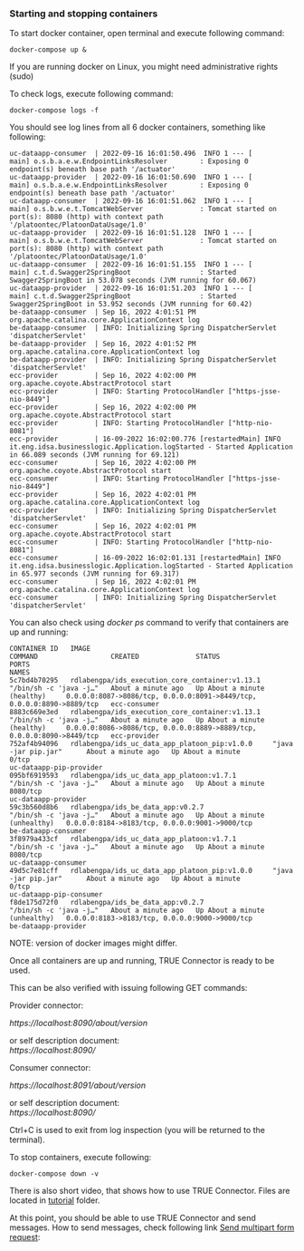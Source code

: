 ### Starting and stopping containers <a href="#startstop" id="startstop"></a>

To start docker container, open terminal and execute following command:

```
docker-compose up &

```

If you are running docker on Linux, you might need administrative rights (sudo)

To check logs, execute following command:

```
docker-compose logs -f

```

You should see log lines from all 6 docker containers, something like following:

```
uc-dataapp-consumer  | 2022-09-16 16:01:50.496  INFO 1 --- [           main] o.s.b.a.e.w.EndpointLinksResolver        : Exposing 0 endpoint(s) beneath base path '/actuator'
uc-dataapp-provider  | 2022-09-16 16:01:50.690  INFO 1 --- [           main] o.s.b.a.e.w.EndpointLinksResolver        : Exposing 0 endpoint(s) beneath base path '/actuator'
uc-dataapp-consumer  | 2022-09-16 16:01:51.062  INFO 1 --- [           main] o.s.b.w.e.t.TomcatWebServer              : Tomcat started on port(s): 8080 (http) with context path '/platoontec/PlatoonDataUsage/1.0'
uc-dataapp-provider  | 2022-09-16 16:01:51.128  INFO 1 --- [           main] o.s.b.w.e.t.TomcatWebServer              : Tomcat started on port(s): 8080 (http) with context path '/platoontec/PlatoonDataUsage/1.0'
uc-dataapp-consumer  | 2022-09-16 16:01:51.155  INFO 1 --- [           main] c.t.d.Swagger2SpringBoot                 : Started Swagger2SpringBoot in 53.078 seconds (JVM running for 60.067)
uc-dataapp-provider  | 2022-09-16 16:01:51.203  INFO 1 --- [           main] c.t.d.Swagger2SpringBoot                 : Started Swagger2SpringBoot in 53.952 seconds (JVM running for 60.42)
be-dataapp-consumer  | Sep 16, 2022 4:01:51 PM org.apache.catalina.core.ApplicationContext log
be-dataapp-consumer  | INFO: Initializing Spring DispatcherServlet 'dispatcherServlet'
be-dataapp-provider  | Sep 16, 2022 4:01:52 PM org.apache.catalina.core.ApplicationContext log
be-dataapp-provider  | INFO: Initializing Spring DispatcherServlet 'dispatcherServlet'
ecc-provider         | Sep 16, 2022 4:02:00 PM org.apache.coyote.AbstractProtocol start
ecc-provider         | INFO: Starting ProtocolHandler ["https-jsse-nio-8449"]
ecc-provider         | Sep 16, 2022 4:02:00 PM org.apache.coyote.AbstractProtocol start
ecc-provider         | INFO: Starting ProtocolHandler ["http-nio-8081"]
ecc-provider         | 16-09-2022 16:02:00.776 [restartedMain] INFO  it.eng.idsa.businesslogic.Application.logStarted - Started Application in 66.089 seconds (JVM running for 69.121)
ecc-consumer         | Sep 16, 2022 4:02:00 PM org.apache.coyote.AbstractProtocol start
ecc-consumer         | INFO: Starting ProtocolHandler ["https-jsse-nio-8449"]
ecc-provider         | Sep 16, 2022 4:02:01 PM org.apache.catalina.core.ApplicationContext log
ecc-provider         | INFO: Initializing Spring DispatcherServlet 'dispatcherServlet'
ecc-consumer         | Sep 16, 2022 4:02:01 PM org.apache.coyote.AbstractProtocol start
ecc-consumer         | INFO: Starting ProtocolHandler ["http-nio-8081"]
ecc-consumer         | 16-09-2022 16:02:01.131 [restartedMain] INFO  it.eng.idsa.businesslogic.Application.logStarted - Started Application in 65.977 seconds (JVM running for 69.317)
ecc-consumer         | Sep 16, 2022 4:02:01 PM org.apache.catalina.core.ApplicationContext log
ecc-consumer         | INFO: Initializing Spring DispatcherServlet 'dispatcherServlet'
```

You can also check using _docker ps_ command to verify that containers are up and running:

```
CONTAINER ID   IMAGE                                             COMMAND                  CREATED              STATUS                          PORTS                                                                    NAMES
5c7bd4b70295   rdlabengpa/ids_execution_core_container:v1.13.1   "/bin/sh -c 'java -j…"   About a minute ago   Up About a minute (healthy)     0.0.0.0:8087->8086/tcp, 0.0.0.0:8091->8449/tcp, 0.0.0.0:8890->8889/tcp   ecc-consumer
8883c669e3ed   rdlabengpa/ids_execution_core_container:v1.13.1   "/bin/sh -c 'java -j…"   About a minute ago   Up About a minute (healthy)     0.0.0.0:8086->8086/tcp, 0.0.0.0:8889->8889/tcp, 0.0.0.0:8090->8449/tcp   ecc-provider
752af4b94096   rdlabengpa/ids_uc_data_app_platoon_pip:v1.0.0     "java -jar pip.jar"      About a minute ago   Up About a minute               0/tcp                                                                    uc-dataapp-pip-provider
095bf6919593   rdlabengpa/ids_uc_data_app_platoon:v1.7.1         "/bin/sh -c 'java -j…"   About a minute ago   Up About a minute               8080/tcp                                                                 uc-dataapp-provider
59c3b560d8b6   rdlabengpa/ids_be_data_app:v0.2.7                 "/bin/sh -c 'java -j…"   About a minute ago   Up About a minute (unhealthy)   0.0.0.0:8184->8183/tcp, 0.0.0.0:9001->9000/tcp                           be-dataapp-consumer
3f8979a433cf   rdlabengpa/ids_uc_data_app_platoon:v1.7.1         "/bin/sh -c 'java -j…"   About a minute ago   Up About a minute               8080/tcp                                                                 uc-dataapp-consumer
49d5c7e81cff   rdlabengpa/ids_uc_data_app_platoon_pip:v1.0.0     "java -jar pip.jar"      About a minute ago   Up About a minute               0/tcp                                                                    uc-dataapp-pip-consumer
f8de175d72f0   rdlabengpa/ids_be_data_app:v0.2.7                 "/bin/sh -c 'java -j…"   About a minute ago   Up About a minute (unhealthy)   0.0.0.0:8183->8183/tcp, 0.0.0.0:9000->9000/tcp                           be-dataapp-provider

```

NOTE: version of docker images might differ.

Once all containers are up and running, TRUE Connector is ready to be used.

This can be also verified with issuing following GET commands:

Provider connector:

_https://localhost:8090/about/version_

or self description document:\
_https://localhost:8090/_

Consumer connector:

_https://localhost:8091/about/version_

or self description document:\
_https://localhost:8090/_

Ctrl+C is used to exit from log inspection (you will be returned to the terminal).

To stop containers, execute following:

```
docker-compose down -v
```

There is also short video, that shows how to use TRUE Connector. Files are located in [tutorial](../tutorial) folder.

At this point, you should be able to use TRUE Connector and send messages. How to send messages, check following link [Send multipart form request](../exchange-data.md):
